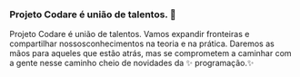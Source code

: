 ### Projeto Codare é união de talentos. 👋

Projeto Codare é união de talentos. Vamos expandir fronteiras e compartilhar nossosconhecimentos na teoria e na prática. 
Daremos as mãos para aqueles que estão atrás, mas se comprometem
a caminhar com a gente nesse caminho cheio de novidades da ✨ programação.✨





